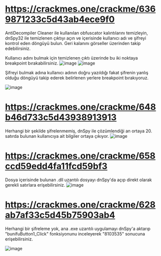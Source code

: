 # https://crackmes.one/crackme/6369871233c5d43ab4ece9f0
AntiDecompiler Cleaner ile kullanılan obfuscator kalıntılarını temizleyin, dnSpy32 ile temizlenen çıktıyı açın ve içerisinde kullanıcı adı ve şifreyi kontrol eden döngüyü bulun. Geri kalanını görseller üzerinden takip edebilirsiniz.

Kullanıcı adını bulmak için temizlenen çıktı üzerinde bu iki noktaya breakpoint bırakabilirsiniz.
![image](https://github.com/thatshussain/crackmes.one-solutions/assets/48627621/2489f6c5-0c13-4797-a523-3566bacd1e07)
![image](https://github.com/thatshussain/crackmes.one-solutions/assets/48627621/ab7168fb-a9b9-42c0-98ac-68f05000ceb5)

Şifreyi bulmak adına kullanıcı adının doğru yazıldığı fakat şifrenin yanlış olduğu döngüyü takip ederek belirlenen yerlere breakpoint bırakıyoruz.

![image](https://github.com/thatshussain/crackmes.one-solutions/assets/48627621/20c986ff-a292-4f5a-977d-4d8be30adb64)

# https://crackmes.one/crackme/648b46d733c5d43938913913

Herhangi bir şekilde şifrelenmemiş, dnSpy ile çözümlendiği an ortaya 20. satırda bulunan kullanıcıya ait bilgiler ortaya çıkıyor.
![image](https://github.com/thatshussain/crackmes.one-solutions/assets/48627621/b8a47ed7-065b-4543-9971-6b258e056464)

# https://crackmes.one/crackme/658ccd59edd4fa11fcd59bf3

Dosya içerisinde bulunan .dll uzantılı dosyayı dnSpy'da açıp direkt olarak gerekli satırlara erişebilirsiniz.
![image](https://github.com/thatshussain/crackmes.one-solutions/assets/48627621/cdd9b5f5-64ff-4f55-99c3-d15af0866dd1)

# https://crackmes.one/crackme/628ab7af33c5d45b75903ab4

Herhangi bir şifreleme yok, ana .exe uzantılı uygulamayı dnSpy'a aktarıp "bunifuButton1_Click" fonksiyonunu inceleyerek "8103535" sonucuna erişebilirsiniz.

![image](https://github.com/thatshussain/crackmes.one-solutions/assets/48627621/e11f64d4-c0fe-4ade-8567-04c70ddefeb7)

